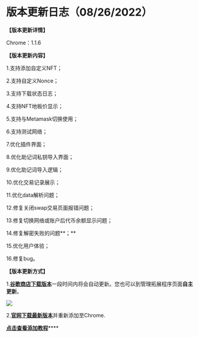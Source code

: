 # 版本更新日志（08/26/2022）

**【版本更新详情】**

Chrome：1.1.6



**【版本更新内容】**

1.支持添加自定义NFT；

2.支持自定义Nonce；

3.支持下载状态日志；

4.支持NFT地板价显示；

5.支持与Metamask切换使用；

6.支持测试网络；

7.优化插件界面；

8.优化助记词私钥导入界面；

9.优化助记词导入逻辑；

10.优化交易记录展示；

11.优化data解析问题；

12.修复关闭swap交易页面报错问题；

13.修复切换网络或账户后代币余额显示问题；

14.修复解密失败的问题**；**

15.优化用户体验；

16.修复bug。





**【版本更新方式】**

1.[**谷歌商店下载版本**](https://chrome.google.com/webstore/detail/tokenpocket/mfgccjchihfkkindfppnaooecgfneiii?hl=zh-CN)一段时间内将会自动更新。您也可以到管理拓展程序页面**自主更新**。

![](<../../.gitbook/assets/组 5.png>)

2.[**官网下载最新版本**](broken-reference)并重新添加至Chrome.

[**点击查看添加教程**](https://help.tokenpocket.pro/cn/extension-wallet/faq/installation-tutorial)****
